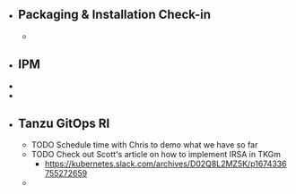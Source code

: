 - ## Packaging & Installation Check-in
	-
- ## IPM
-
-
- ## Tanzu GitOps RI
	- TODO Schedule time with Chris to demo what we have so far
	- TODO Check out Scott's article on how to implement IRSA in TKGm
		- https://kubernetes.slack.com/archives/D02Q8L2MZ5K/p1674336755272659
	-
